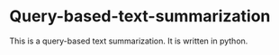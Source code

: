 # Query-based-text-summarization

This is a query-based text summarization. It is written in python.
